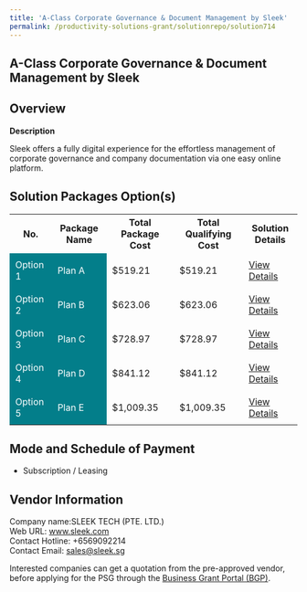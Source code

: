 ```yaml
---
title: 'A-Class Corporate Governance & Document Management by Sleek'
permalink: /productivity-solutions-grant/solutionrepo/solution714
---
```


## A-Class Corporate Governance & Document Management by Sleek

## Overview

**Description**

Sleek offers a fully digital experience for the effortless management of corporate governance and company documentation via one easy online platform.

## Solution Packages Option(s)

<table>
<tr>
<th><b>No.</b></th>
<th><b>Package Name</b></th>
<th><b>Total Package Cost</b></th>
<th><b>Total Qualifying Cost</b></th>
<th><b>Solution Details</b></th>
</tr>
<tr>
<td style='padding: 10px; background-color: #037E8A; color: #FFFFFF;'>Option 1</td>
<td style='padding: 10px; background-color: #037E8A; color: #FFFFFF;'>Plan A</td>
<td style='padding: 10px;'>$519.21</td>
<td style='padding: 10px;'>$519.21</td>
<td style='padding: 10px;'><a href='/images/psg/SleekTech_AClassCorporateGovernance_Document Management_DesensitisedPart1.pdf' target='_blank'>View Details</a></td>
</tr>
<tr>
<td style='padding: 10px; background-color: #037E8A; color: #FFFFFF;'>Option 2</td>
<td style='padding: 10px; background-color: #037E8A; color: #FFFFFF;'>Plan B</td>
<td style='padding: 10px;'>$623.06</td>
<td style='padding: 10px;'>$623.06</td>
<td style='padding: 10px;'><a href='/images/psg/SleekTech_AClassCorporateGovernance_Document Management_DesensitisedPart2.pdf' target='_blank'>View Details</a></td>
</tr>
<tr>
<td style='padding: 10px; background-color: #037E8A; color: #FFFFFF;'>Option 3</td>
<td style='padding: 10px; background-color: #037E8A; color: #FFFFFF;'>Plan C</td>
<td style='padding: 10px;'>$728.97</td>
<td style='padding: 10px;'>$728.97</td>
<td style='padding: 10px;'><a href='/images/psg/SleekTech_AClassCorporateGovernance_Document Management_DesensitisedPart3.pdf' target='_blank'>View Details</a></td>
</tr>
<tr>
<td style='padding: 10px; background-color: #037E8A; color: #FFFFFF;'>Option 4</td>
<td style='padding: 10px; background-color: #037E8A; color: #FFFFFF;'>Plan D</td>
<td style='padding: 10px;'>$841.12</td>
<td style='padding: 10px;'>$841.12</td>
<td style='padding: 10px;'><a href='/images/psg/SleekTech_AClassCorporateGovernance_Document Management_DesensitisedPart4.pdf' target='_blank'>View Details</a></td>
</tr>
<tr>
<td style='padding: 10px; background-color: #037E8A; color: #FFFFFF;'>Option 5</td>
<td style='padding: 10px; background-color: #037E8A; color: #FFFFFF;'>Plan E</td>
<td style='padding: 10px;'>$1,009.35</td>
<td style='padding: 10px;'>$1,009.35</td>
<td style='padding: 10px;'><a href='/images/psg/SleekTech_AClassCorporateGovernance_Document Management_DesensitisedPart5.pdf' target='_blank'>View Details</a></td>
</tr>
</table>

## Mode and Schedule of Payment

 - Subscription / Leasing

## Vendor Information

 Company name:SLEEK TECH (PTE. LTD.)<br>Web URL: www.sleek.com <br>Contact Hotline: +6569092214 <br>Contact Email: sales@sleek.sg

Interested companies can get a quotation from the pre-approved vendor, before applying for the PSG through the <a href='https://www.businessgrants.gov.sg/' target='_blank' rel='noopener'>Business Grant Portal (BGP)</a>.

<script src="/jquery/resize-tables.js"></script>
